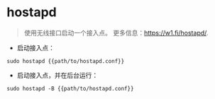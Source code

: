 # hostapd

> 使用无线接口启动一个接入点。
> 更多信息：<https://w1.fi/hostapd/>.

- 启动接入点：

`sudo hostapd {{path/to/hostapd.conf}}`

- 启动接入点，并在后台运行：

`sudo hostapd -B {{path/to/hostapd.conf}}`
